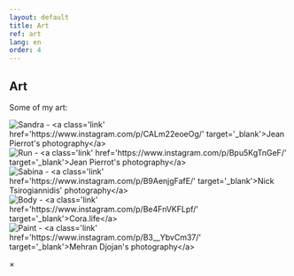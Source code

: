 ```yaml
---
layout: default
title: Art
ref: art
lang: en
order: 4
---
```


## Art

Some of my art:

<div class="row">

<div class="column">
<div class="pic">
<img src="files/drawings/sandra.jpg" onClick="modftn(this)" alt="Sandra - <a class='link' href='https://www.instagram.com/p/CALm22eoeOg/' target='_blank'>Jean Pierrot's photography</a>">
</div>

<div class="pic">
<img src="files/drawings/run.jpg" onClick="modftn(this)" alt="Run - <a class='link' href='https://www.instagram.com/p/Bpu5KgTnGeF/' target='_blank'>Jean Pierrot's photography</a>">
</div>

</div>


<div class="column">
<div class="pic">
<img src="files/drawings/sabina.jpg" onClick="modftn(this)" alt="Sabina - <a class='link' href='https://www.instagram.com/p/B9AenjgFafE/' target='_blank'>Nick Tsirogiannidis' photography</a>">
</div>

<div class="pic">
<img src="files/drawings/body.jpg" onClick="modftn(this)" alt="Body - <a class='link' href='https://www.instagram.com/p/Be4FnVKFLpf/' target='_blank'>Cora.life</a>">
</div>

</div>

<div class="column">
<div class="pic">
<img src="files/drawings/paint.jpg" onClick="modftn(this)" alt="Paint - <a class='link' href='https://www.instagram.com/p/B3__YbvCm37/' target='_blank'>Mehran Djojan's photography</a>">
</div>
</div>

</div>

<!-- The Modal -->
<div id="myModal" class="modal">

  <!-- The Close Button -->
  <span class="close">&times;</span>

  <!-- Modal Content (The Image) -->
  <img class="modal-content" id="img01">

  <!-- Modal Caption (Image Text) -->
  <div id="caption"></div>
</div>

<script src="/assets/js/main.js"></script>

